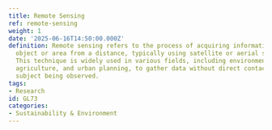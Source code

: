 ```yaml
---
title: Remote Sensing
ref: remote-sensing
weight: 1
date: '2025-06-16T14:50:00.000Z'
definition: Remote sensing refers to the process of acquiring information about an
  object or area from a distance, typically using satellite or aerial sensor technologies.
  This technique is widely used in various fields, including environmental monitoring,
  agriculture, and urban planning, to gather data without direct contact with the
  subject being observed.
tags:
- Research
id: GL73
categories:
- Sustainability & Environment
---
```


